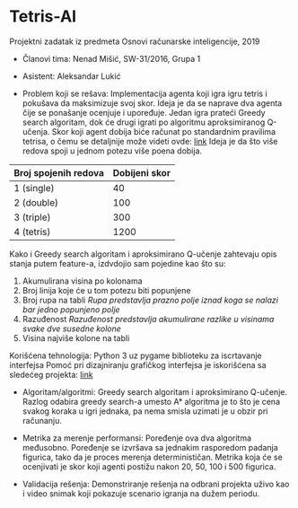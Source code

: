 # Tetris-AI
Projektni zadatak iz predmeta Osnovi računarske inteligencije, 2019


- Članovi tima:
   Nenad Mišić, SW-31/2016, Grupa 1


- Asistent:
   Aleksandar Lukić

- Problem koji se rešava:
Implementacija agenta koji igra igru tetris i pokušava da maksimizuje svoj skor. Ideja je da se naprave dva agenta čije se ponašanje ocenjuje i upoređuje. Jedan igra prateći Greedy search algoritam, dok će drugi igrati po algoritmu aproksimiranog Q-učenja.
Skor koji agent dobija biće računat po standardnim pravilima tetrisa, o čemu se detaljnije može videti ovde:  [link](https://tetris.wiki/Scoring)
Ideja je da što više redova spoji u jednom potezu više poena dobija.


Broj spojenih redova | Dobijeni skor
----------------------- | ---------------
1 (single) | 40
2 (double) | 100
3 (triple) | 300
4 (tetris) | 1200

Kako i Greedy search algoritam i aproksimirano Q-učenje zahtevaju opis stanja putem feature-a, izdvdojio sam pojedine kao što su:

1. Akumulirana visina po kolonama
2. Broj linija koje će u tom potezu biti popunjene
3. Broj rupa na tabli 
_Rupa predstavlja prazno polje iznad koga se nalazi bar jedno popunjeno polje_
4. Razuđenost
_Razuđenost predstavlja akumulirane razlike u visinama svake dve susedne kolone_
5. Visina najviše kolone na tabli

Korišćena tehnologija: Python 3 uz pygame biblioteku za iscrtavanje interfejsa
Pomoć pri dizajniranju grafičkog interfejsa je iskorišćena sa sledećeg projekta: [link](https://inventwithpython.com/pygame/chapter7.html)

- Algoritam/algoritmi:
Greedy search algoritam i aproksimirano Q-učenje.
Razlog odabira greedy search-a umesto A* algoritma je to što je cena svakog koraka u igri jednaka, pa nema smisla uzimati je u obzir pri računanju.

- Metrika za merenje performansi:
Poređenje ova dva algoritma međusobno.
Poređenje se izvršava sa jednakim rasporedom padanja figurica, tako da je proces merenja determinističan. Metrika koja će se ocenjivati je skor koji agenti postižu nakon 20, 50, 100 i 500 figurica.

- Validacija rešenja:
Demonstriranje rešenja na odbrani projekta uživo kao i video snimak koji pokazuje scenario igranja na dužem periodu.
